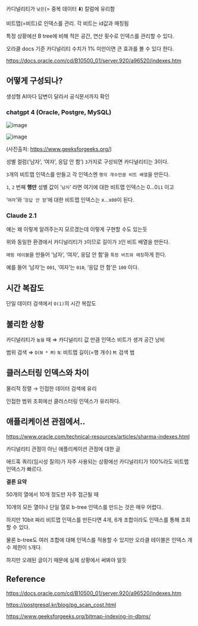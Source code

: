 카디널리티가 `낮은`(= 중복 데이터 ⬇️) 칼럼에 유리함

비트맵(=비트)로 인덱스를 관리. 각 비트는 id값과 매칭됨

특정 상황에선 B tree에 비해 적은 공간, 연산 횟수로 인덱스를 관리할 수 있다.

오라클 docs 기준 카디널리티 수치가 1% 미만이면 큰 효과를 볼 수 있다 한다.

https://docs.oracle.com/cd/B10500_01/server.920/a96520/indexes.htm



## 어떻게 구성되나?

생성형 AI마다 답변이 달라서 공식문서까지 확인

### chatgpt 4 (Oracle, Postgre, MySQL)

![image](https://github.com/kauKoala/Backend-Study/assets/7845568/9f1e0dc5-2de2-4ed3-ba01-4eef08cab3ac)

![image](https://github.com/kauKoala/Backend-Study/assets/7845568/e38e4203-205f-4173-b754-96e8c43aa2ea)

(사진출처: https://www.geeksforgeeks.org/)

성별 컬럼(’남자’, ‘여자’, 응답 안 함’) `3`가지로 구성되면 카디널리티는 3이다.

`3`개의 비트맵 인덱스를 만들고 각 인덱스엔 `행의 개수만큼 비트 배열`을 만든다.

`1`, `2` 번째 **행만** 성별 값이 ‘`남자`’ 라면 여기에 대한 비트맵 인덱스는 0…0`11` 이고

‘`여자`’와 ‘`응답 안 함`’에 대한 비트맵 인덱스는 x…x`00`이 된다.

### Claude 2.1

얘는 왜 이렇게 알려주는지 모르겠는데 이렇게 구현할 수도 있는듯

위와 동일한 환경에서 카디널리티가 `3`이므로 길이가 `3`인 비트 배열을 만든다.

`매핑 테이블`을 만들어 ’남자’, ‘여자’, 응답 안 함’을 `특정 비트와 매칭`하게 한다.

예를 들어 ‘남자’는 `001`, ‘여자’는 `010`, ‘응답 안 함’은 `100` 이다.

## 시간 복잡도

단일 데이터 검색에서 `O(1)`의 시간 복잡도

## 불리한 상황

카디널리티가 `높을` 때 ⇒ 카디널리티 값 만큼 인덱스 비트가 생겨 공간 낭비

범위 검색 ⇒ `O(N * M)` `N`: 비트맵 길이(=행 개수) `M`: 검색 범

## 클러스터링 인덱스와 차이

물리적 정렬 → 인접한 데이터 검색에 유리

인접한 범위 조회에선 클러스터링 인덱스가 유리하다.

## 애플리케이션 관점에서..

https://www.oracle.com/technical-resources/articles/sharma-indexes.html

카디널리티 관점이 아닌 애플리케이션 관점에 대한 글

애드훅 쿼리(임시성 질의)가 자주 사용되는 상황에선 카디널리티가 100%라도 비트맵 인덱스가 빠르다.



**결론 요약**

50개의 열에서 10개 정도만 자주 접근될 때

10개의 모든 열이나 단일 열로 b-tree 인덱스를 만드는 것은 매우 어렵다.

하지만 10bit 짜리 비트맵 인덱스를 만든다면 4개, 6개 조합이라도 인덱스를 통해 조회할 수 있다.

물론 b-tree도 여러 조합에 대해 인덱스를 적용할 수 있지만 오라클 테이블은 인덱스 개수 제한이 `5`개다.

하지만 오래된 글이기 때문에 실제 상황에서 써봐야 알듯

## Reference

https://docs.oracle.com/cd/B10500_01/server.920/a96520/indexes.htm

https://postgresql.kr/blog/pg_scan_cost.html

https://www.geeksforgeeks.org/bitmap-indexing-in-dbms/

